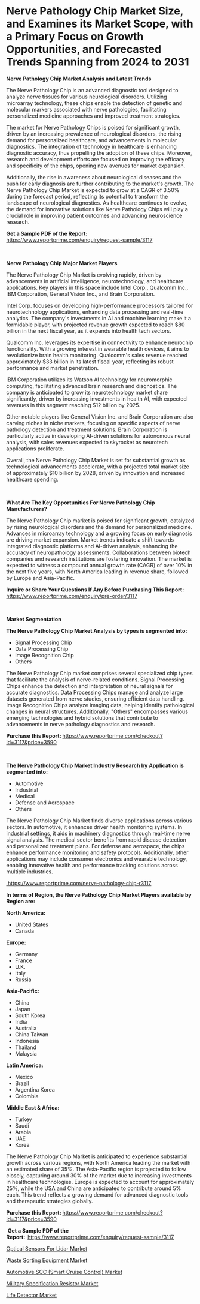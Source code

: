 <p><h1>Nerve Pathology Chip Market Size, and Examines its Market Scope, with a Primary Focus on Growth Opportunities, and Forecasted Trends Spanning from 2024 to 2031</h1></p><p><strong>Nerve Pathology Chip Market Analysis and Latest Trends</strong></p>
<p><p>The Nerve Pathology Chip is an advanced diagnostic tool designed to analyze nerve tissues for various neurological disorders. Utilizing microarray technology, these chips enable the detection of genetic and molecular markers associated with nerve pathologies, facilitating personalized medicine approaches and improved treatment strategies.</p><p>The market for Nerve Pathology Chips is poised for significant growth, driven by an increasing prevalence of neurological disorders, the rising demand for personalized healthcare, and advancements in molecular diagnostics. The integration of technology in healthcare is enhancing diagnostic accuracy, thus propelling the adoption of these chips. Moreover, research and development efforts are focused on improving the efficacy and specificity of the chips, opening new avenues for market expansion.</p><p>Additionally, the rise in awareness about neurological diseases and the push for early diagnosis are further contributing to the market's growth. The Nerve Pathology Chip Market is expected to grow at a CAGR of 3.50% during the forecast period, reflecting its potential to transform the landscape of neurological diagnostics. As healthcare continues to evolve, the demand for innovative solutions like Nerve Pathology Chips will play a crucial role in improving patient outcomes and advancing neuroscience research.</p></p>
<p><strong>Get a Sample PDF of the Report:&nbsp;</strong> <a href="https://www.reportprime.com/enquiry/request-sample/3117?utm_campaign=1087&utm_medium=2&utm_source=Github&utm_content=ia&utm_term=18102024&utm_id=nerve-pathology-chip">https://www.reportprime.com/enquiry/request-sample/3117</a></p>
<p>&nbsp;</p>
<p><strong>Nerve Pathology Chip Major Market Players</strong></p>
<p><p>The Nerve Pathology Chip Market is evolving rapidly, driven by advancements in artificial intelligence, neurotechnology, and healthcare applications. Key players in this space include Intel Corp., Qualcomm Inc., IBM Corporation, General Vision Inc., and Brain Corporation. </p><p>Intel Corp. focuses on developing high-performance processors tailored for neurotechnology applications, enhancing data processing and real-time analytics. The company's investments in AI and machine learning make it a formidable player, with projected revenue growth expected to reach $80 billion in the next fiscal year, as it expands into health tech sectors.</p><p>Qualcomm Inc. leverages its expertise in connectivity to enhance neurochip functionality. With a growing interest in wearable health devices, it aims to revolutionize brain health monitoring. Qualcomm's sales revenue reached approximately $33 billion in its latest fiscal year, reflecting its robust performance and market penetration.</p><p>IBM Corporation utilizes its Watson AI technology for neuromorphic computing, facilitating advanced brain research and diagnostics. The company is anticipated to grow its neurotechnology market share significantly, driven by increasing investments in health AI, with expected revenues in this segment reaching $12 billion by 2025.</p><p>Other notable players like General Vision Inc. and Brain Corporation are also carving niches in niche markets, focusing on specific aspects of nerve pathology detection and treatment solutions. Brain Corporation is particularly active in developing AI-driven solutions for autonomous neural analysis, with sales revenues expected to skyrocket as neurotech applications proliferate.</p><p>Overall, the Nerve Pathology Chip Market is set for substantial growth as technological advancements accelerate, with a projected total market size of approximately $10 billion by 2028, driven by innovation and increased healthcare spending.</p></p>
<p>&nbsp;</p>
<p><strong>What Are The Key Opportunities For Nerve Pathology Chip Manufacturers?</strong></p>
<p><p>The Nerve Pathology Chip market is poised for significant growth, catalyzed by rising neurological disorders and the demand for personalized medicine. Advances in microarray technology and a growing focus on early diagnosis are driving market expansion. Market trends indicate a shift towards integrated diagnostic platforms and AI-driven analysis, enhancing the accuracy of neuropathology assessments. Collaborations between biotech companies and research institutions are fostering innovation. The market is expected to witness a compound annual growth rate (CAGR) of over 10% in the next five years, with North America leading in revenue share, followed by Europe and Asia-Pacific.</p></p>
<p><strong>Inquire or Share Your Questions If Any Before Purchasing This Report:</strong> <a href="https://www.reportprime.com/enquiry/pre-order/3117?utm_campaign=1087&utm_medium=2&utm_source=Github&utm_content=ia&utm_term=18102024&utm_id=nerve-pathology-chip">https://www.reportprime.com/enquiry/pre-order/3117</a></p>
<p>&nbsp;</p>
<p><strong>Market Segmentation</strong></p>
<p><strong>The Nerve Pathology Chip Market Analysis by types is segmented into:</strong></p>
<p><ul><li>Signal Processing Chip</li><li>Data Processing Chip</li><li>Image Recognition Chip</li><li>Others</li></ul></p>
<p><p>The Nerve Pathology Chip market comprises several specialized chip types that facilitate the analysis of nerve-related conditions. Signal Processing Chips enhance the detection and interpretation of neural signals for accurate diagnostics. Data Processing Chips manage and analyze large datasets generated from nerve studies, ensuring efficient data handling. Image Recognition Chips analyze imaging data, helping identify pathological changes in neural structures. Additionally, "Others" encompasses various emerging technologies and hybrid solutions that contribute to advancements in nerve pathology diagnostics and research.</p></p>
<p><strong>Purchase this Report:&nbsp;</strong><a href="https://www.reportprime.com/checkout?id=3117&price=3590&utm_campaign=1087&utm_medium=2&utm_source=Github&utm_content=ia&utm_term=18102024&utm_id=nerve-pathology-chip">https://www.reportprime.com/checkout?id=3117&price=3590</a></p>
<p>&nbsp;</p>
<p><strong>The Nerve Pathology Chip Market Industry Research by Application is segmented into:</strong></p>
<p><ul><li>Automotive</li><li>Industrial</li><li>Medical</li><li>Defense and Aerospace</li><li>Others</li></ul></p>
<p><p>The Nerve Pathology Chip Market finds diverse applications across various sectors. In automotive, it enhances driver health monitoring systems. In industrial settings, it aids in machinery diagnostics through real-time nerve signal analysis. The medical sector benefits from rapid disease detection and personalized treatment plans. For defense and aerospace, the chips enhance performance monitoring and safety protocols. Additionally, other applications may include consumer electronics and wearable technology, enabling innovative health and performance tracking solutions across multiple industries.</p></p>
<p><a href="https://www.reportprime.com/nerve-pathology-chip-r3117?utm_campaign=1087&utm_medium=2&utm_source=Github&utm_content=ia&utm_term=18102024&utm_id=nerve-pathology-chip">&nbsp;https://www.reportprime.com/nerve-pathology-chip-r3117</a></p>
<p><strong>In terms of Region, the Nerve Pathology Chip Market Players available by Region are:</strong></p>
<p>
    <p> <strong> North America: </strong>
        <ul>
            <li>United States</li>
            <li>Canada</li>
        </ul>
        </p> 
    <p> <strong> Europe: </strong>
        <ul>
            <li>Germany</li>
            <li>France</li>
            <li>U.K.</li>
            <li>Italy</li>
            <li>Russia</li>
        </ul>
        </p> 
    <p> <strong> Asia-Pacific: </strong>
        <ul>
            <li>China</li>
            <li>Japan</li>
            <li>South Korea</li>
            <li>India</li>
            <li>Australia</li>
            <li>China Taiwan</li>
            <li>Indonesia</li>
            <li>Thailand</li>
            <li>Malaysia</li>
        </ul>
        </p> 
    <p> <strong> Latin America: </strong>
        <ul>
            <li>Mexico</li>
            <li>Brazil</li>
            <li>Argentina Korea</li>
            <li>Colombia</li>
        </ul>
        </p> 
    <p> <strong> Middle East & Africa: </strong>
        <ul>
            <li>Turkey</li>
            <li>Saudi</li>
            <li>Arabia</li>
            <li>UAE</li>
            <li>Korea</li>
        </ul>
    </p>
    </p>
<p><p>The Nerve Pathology Chip Market is anticipated to experience substantial growth across various regions, with North America leading the market with an estimated share of 35%. The Asia-Pacific region is projected to follow closely, capturing around 30% of the market due to increasing investments in healthcare technologies. Europe is expected to account for approximately 25%, while the USA and China are anticipated to contribute around 5% each. This trend reflects a growing demand for advanced diagnostic tools and therapeutic strategies globally.</p></p>
<p><strong>Purchase this Report: </strong><a href="https://www.reportprime.com/checkout?id=3117&price=3590&utm_campaign=1087&utm_medium=2&utm_source=Github&utm_content=ia&utm_term=18102024&utm_id=nerve-pathology-chip">https://www.reportprime.com/checkout?id=3117&price=3590</a></p>
<p>&nbsp;<strong>Get a Sample PDF of the Report:&nbsp;&nbsp;</strong><a href="https://www.reportprime.com/enquiry/request-sample/3117?utm_campaign=1087&utm_medium=2&utm_source=Github&utm_content=ia&utm_term=18102024&utm_id=nerve-pathology-chip">https://www.reportprime.com/enquiry/request-sample/3117</a></p>
<p><strong></strong></p>
<p><p><a href="https://github.com/benjigwozdzus/Market-Research-Report-List-1/blob/main/optical-sensors-for-lidar-market.md?utm_campaign=1087&utm_medium=2&utm_source=Github&utm_content=ia&utm_term=18102024&utm_id=nerve-pathology-chip">Optical Sensors For Lidar Market</a></p><p><a href="https://issuu.com/reportprime-2/docs/waste-sorting-equipment-market-size_0daa197b851cc0?utm_campaign=1087&utm_medium=2&utm_source=Github&utm_content=ia&utm_term=18102024&utm_id=nerve-pathology-chip">Waste Sorting Equipment Market</a></p><p><a href="https://www.linkedin.com/pulse/automotive-scc-smart-cruise-control-market-global-trends-forecast-ecuke?utm_campaign=1087&utm_medium=2&utm_source=Github&utm_content=ia&utm_term=18102024&utm_id=nerve-pathology-chip">Automotive SCC (Smart Cruise Control) Market</a></p><p><a href="https://github.com/vitacbq/Market-Research-Report-List-1/blob/main/military-specification-resistor-market.md?utm_campaign=1087&utm_medium=2&utm_source=Github&utm_content=ia&utm_term=18102024&utm_id=nerve-pathology-chip">Military Specification Resistor Market</a></p><p><a href="https://issuu.com/reportprime-2/docs/life-detector-market-size-2030.pptx_c4460706cd03b5?utm_campaign=1087&utm_medium=2&utm_source=Github&utm_content=ia&utm_term=18102024&utm_id=nerve-pathology-chip">Life Detector Market</a></p></p>